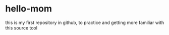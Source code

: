 # hello-mom
this is my first repository in github, to practice and getting more familiar with this source tool
